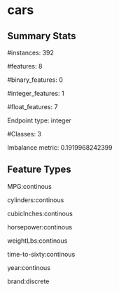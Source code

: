 # cars

## Summary Stats

#instances: 392

#features: 8

  #binary_features: 0

  #integer_features: 1

  #float_features: 7

Endpoint type: integer

#Classes: 3

Imbalance metric: 0.1919968242399

## Feature Types

 MPG:continous

cylinders:continous

cubicInches:continous

horsepower:continous

weightLbs:continous

time-to-sixty:continous

year:continous

brand:discrete

